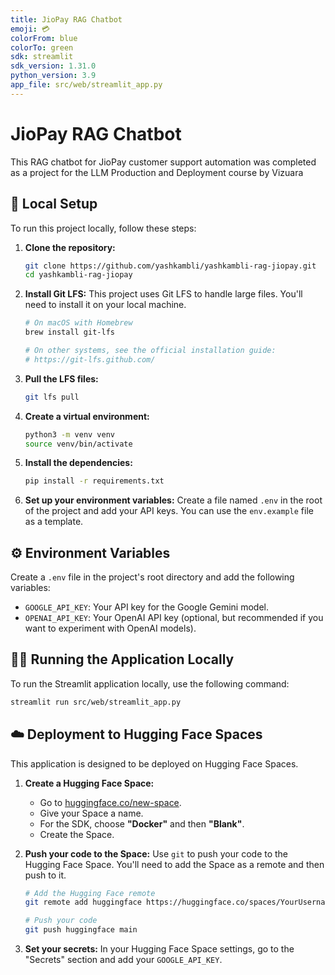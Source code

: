 ```yaml
---
title: JioPay RAG Chatbot
emoji: 💳
colorFrom: blue
colorTo: green
sdk: streamlit
sdk_version: 1.31.0
python_version: 3.9
app_file: src/web/streamlit_app.py
---
```


# JioPay RAG Chatbot

This RAG chatbot for JioPay customer support automation was completed as a project for the LLM Production and Deployment course by Vizuara

## 🚀 Local Setup

To run this project locally, follow these steps:

1.  **Clone the repository:**
    ```bash
    git clone https://github.com/yashkambli/yashkambli-rag-jiopay.git
    cd yashkambli-rag-jiopay
    ```

2.  **Install Git LFS:**
    This project uses Git LFS to handle large files. You'll need to install it on your local machine.
    ```bash
    # On macOS with Homebrew
    brew install git-lfs

    # On other systems, see the official installation guide:
    # https://git-lfs.github.com/
    ```

3.  **Pull the LFS files:**
    ```bash
    git lfs pull
    ```

4.  **Create a virtual environment:**
    ```bash
    python3 -m venv venv
    source venv/bin/activate
    ```

5.  **Install the dependencies:**
    ```bash
    pip install -r requirements.txt
    ```

6.  **Set up your environment variables:**
    Create a file named `.env` in the root of the project and add your API keys. You can use the `env.example` file as a template.

## ⚙️ Environment Variables

Create a `.env` file in the project's root directory and add the following variables:

*   `GOOGLE_API_KEY`: Your API key for the Google Gemini model.
*   `OPENAI_API_KEY`: Your OpenAI API key (optional, but recommended if you want to experiment with OpenAI models).

## 🏃‍♀️ Running the Application Locally

To run the Streamlit application locally, use the following command:

```bash
streamlit run src/web/streamlit_app.py
```

## ☁️ Deployment to Hugging Face Spaces

This application is designed to be deployed on Hugging Face Spaces.

1.  **Create a Hugging Face Space:**
    *   Go to [huggingface.co/new-space](https://huggingface.co/new-space).
    *   Give your Space a name.
    *   For the SDK, choose **"Docker"** and then **"Blank"**.
    *   Create the Space.

2.  **Push your code to the Space:**
    Use `git` to push your code to the Hugging Face Space. You'll need to add the Space as a remote and then push to it.
    ```bash
    # Add the Hugging Face remote
    git remote add huggingface https://huggingface.co/spaces/YourUsername/YourSpaceName.git

    # Push your code
    git push huggingface main
    ```

3.  **Set your secrets:**
    In your Hugging Face Space settings, go to the "Secrets" section and add your `GOOGLE_API_KEY`.
